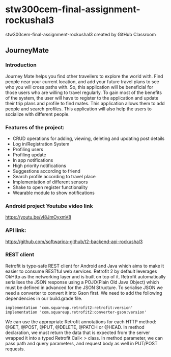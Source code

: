 # stw300cem-final-assignment-rockushal3
stw300cem-final-assignment-rockushal3 created by GitHub Classroom
## JourneyMate
### Introduction
Journey Mate helps you find other travellers to explore the world with. Find people near your current location, and add your future travel plans to see who you will cross paths with. So, this application will be beneficial for those users who are willing to travel regularly. To gain most of the benefits of the system, the user will have to register to the application and update their trip plans and profile to find mates. This application allows them to add people and search profiles. This application will also help the users to socialize with different people. 
  
### Features of the project:
* CRUD operations for adding, viewing, deleting and updating post details
* Log in/Registration System
* Profiling users
* Profiling update
* In app notifications
* High priority notifications
* Suggestions according to friend
* Search profile according to travel place
* Implementation of different sensors
* Shake to open register functionality
* Wearable module to show notifications

### Android project Youtube video link
https://youtu.be/vI8JmOyxmV8
  
### API link:
https://github.com/softwarica-github/t2-backend-api-rockushal3

### REST client
Retrofit is type-safe REST client for Android and Java which aims to make it easier to consume RESTful web services. Retrofit 2 by default leverages OkHttp as the networking layer and is built on top of it. Retrofit automatically serialises the JSON response using a POJO(Plain Old Java Object) which must be defined in advanced for the JSON Structure. To serialise JSON we need a converter to convert it into Gson first. We need to add the following dependencies in our build.grade file.  
  ```
  implementation 'com.squareup.retrofit2:retrofit:version'
  implementation 'com.squareup.retrofit2:converter-gson:version'
  ```  
We can use the appropriate Retrofit annotations for each HTTP method: @GET, @POST, @PUT, @DELETE, @PATCH or @HEAD. In method declaration, we must return the data that is expected from the server wrapped it into a typed Retrofit Call< > class. In method parameter, we can pass path and query parameters, and request body as well in PUT/POST requests.

